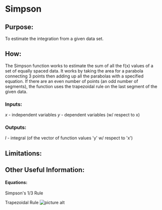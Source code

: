 
# Simpson

## Purpose:
To estimate the integration from a given data set.

## How:
The Simpson function works to estimate the sum of all the f(x) values of a set of equally spaced data. It works by taking the area for a parabola connecting 3 points then adding up all the parabolas with a specified equation. If there are an even number of points (an odd number of segments), the function uses the trapezoidal rule on the last segment of the given data. 

### Inputs:
*x* - independent variables
*y* - dependent variables (w/ respect to x)

### Outputs:
*I* - integral (of the vector of function values 'y' w/ respect to 'x')


## Limitations:


## Other Useful Information:

#### Equations:
Simpson's 1/3 Rule

Trapezoidal Rule
![picture alt](http://www.brightlightpictures.com/assets/images/portfolio/thethaw_header.jpg "Title is optional")
